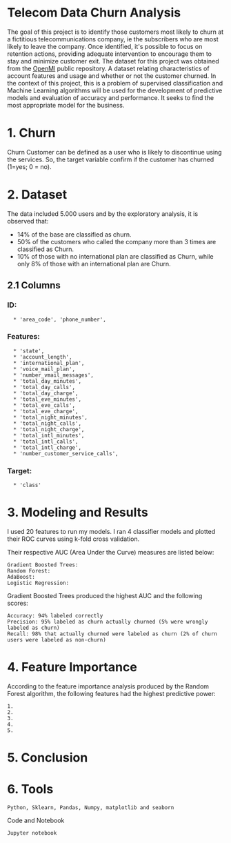 # Telecom Data Churn Analysis

   The goal of this project is to identify those customers most likely to churn at a fictitious telecommunications company, ie the subscribers who are most likely to leave the company. Once identified, it's possible to focus on retention actions, providing adequate intervention to encourage them to stay and minimize customer exit. The dataset for this project was obtained from the [OpenMl](https://www.openml.org/d/40701) public repository. A dataset relating characteristics of account features and usage and whether or not the customer churned. In the context of this project, this is a problem of supervised classification and Machine Learning algorithms will be used for the development of predictive models and evaluation of accuracy and performance. It seeks to find the most appropriate model for the business.

# 1. Churn

  Churn Customer can be defined as a user who is likely to discontinue using the services.  So, the target variable confirm if the customer has churned (1=yes; 0 = no).

# 2. Dataset

   The data included 5.000 users and by the exploratory analysis, it is observed that:

   * 14% of the base are classified as churn.
   * 50% of the customers who called the company more than 3 times are classified as Churn.
   * 10% of those with no international plan are classified as Churn, while only 8% of those with an international plan are Churn.
   
  ## 2.1 Columns
   
   ### ID:
      * 'area_code', 'phone_number',


   ### Features:
      * 'state',
      * 'account_length', 
      * 'international_plan', 
      * 'voice_mail_plan', 
      * 'number_vmail_messages',     
      * 'total_day_minutes', 
      * 'total_day_calls', 
      * 'total_day_charge',
      * 'total_eve_minutes', 
      * 'total_eve_calls', 
      * 'total_eve_charge',
      * 'total_night_minutes',
      * 'total_night_calls', 
      * 'total_night_charge',
      * 'total_intl_minutes', 
      * 'total_intl_calls', 
      * 'total_intl_charge',
      * 'number_customer_service_calls', 

   ### Target:
      * 'class'
    
# 3. Modeling and Results

I used 20 features to run my models. I ran 4 classifier models and plotted their ROC curves using k-fold cross validation. 

Their respective AUC (Area Under the Curve) measures are listed below:
    
    Gradient Boosted Trees:
    Random Forest:    
    AdaBoost:
    Logistic Regression: 

Gradient Boosted Trees produced the highest AUC and the following scores:

    Accuracy: 94% labeled correctly
    Precision: 95% labeled as churn actually churned (5% were wrongly labeled as churn)
    Recall: 98% that actually churned were labeled as churn (2% of churn users were labeled as non-churn)
    
    
 # 4. Feature Importance

According to the feature importance analysis produced by the Random Forest algorithm, the following features had the highest predictive power:

    1.
    2.
    3.
    4.
    5.
    
# 5. Conclusion



# 6. Tools

    Python, Sklearn, Pandas, Numpy, matplotlib and seaborn

Code and Notebook

    Jupyter notebook
